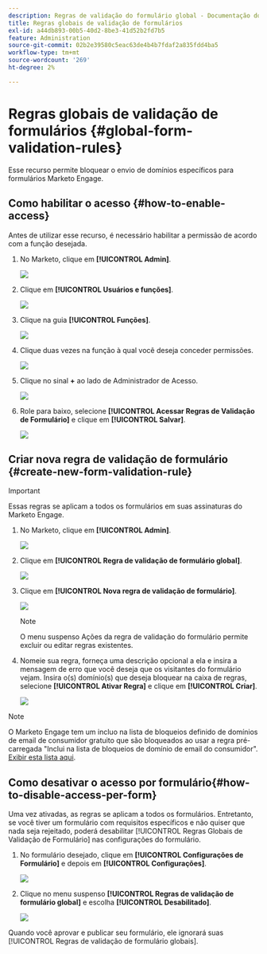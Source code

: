 ```yaml
---
description: Regras de validação do formulário global - Documentação do Marketo - Documentação do produto
title: Regras globais de validação de formulários
exl-id: a44db893-00b5-40d2-8be3-41d52b2fd7b5
feature: Administration
source-git-commit: 02b2e39580c5eac63de4b4b7fdaf2a835fdd4ba5
workflow-type: tm+mt
source-wordcount: '269'
ht-degree: 2%

---
```


# Regras globais de validação de formulários {#global-form-validation-rules}

Esse recurso permite bloquear o envio de domínios específicos para formulários Marketo Engage.

## Como habilitar o acesso {#how-to-enable-access}

Antes de utilizar esse recurso, é necessário habilitar a permissão de acordo com a função desejada.

1. No Marketo, clique em **[!UICONTROL Admin]**.

   ![](assets/global-form-validation-rules-1.png)

1. Clique em **[!UICONTROL Usuários e funções]**.

   ![](assets/global-form-validation-rules-2.png)

1. Clique na guia **[!UICONTROL Funções]**.

   ![](assets/global-form-validation-rules-3.png)

1. Clique duas vezes na função à qual você deseja conceder permissões.

   ![](assets/global-form-validation-rules-4.png)

1. Clique no sinal **+** ao lado de Administrador de Acesso.

   ![](assets/global-form-validation-rules-5.png)

1. Role para baixo, selecione **[!UICONTROL Acessar Regras de Validação de Formulário]** e clique em **[!UICONTROL Salvar]**.

   ![](assets/global-form-validation-rules-6.png)

## Criar nova regra de validação de formulário {#create-new-form-validation-rule}

>[!IMPORTANT]
>
>Essas regras se aplicam a todos os formulários em suas assinaturas do Marketo Engage.

1. No Marketo, clique em **[!UICONTROL Admin]**.

   ![](assets/global-form-validation-rules-7.png)

1. Clique em **[!UICONTROL Regra de validação de formulário global]**.

   ![](assets/global-form-validation-rules-8.png)

1. Clique em **[!UICONTROL Nova regra de validação de formulário]**.

   ![](assets/global-form-validation-rules-9.png)

   >[!NOTE]
   >
   >O menu suspenso Ações da regra de validação do formulário permite excluir ou editar regras existentes.

1. Nomeie sua regra, forneça uma descrição opcional a ela e insira a mensagem de erro que você deseja que os visitantes do formulário vejam. Insira o(s) domínio(s) que deseja bloquear na caixa de regras, selecione **[!UICONTROL Ativar Regra]** e clique em **[!UICONTROL Criar]**.

   ![](assets/global-form-validation-rules-10.png)

>[!NOTE]
>
>O Marketo Engage tem um incluo na lista de bloqueios definido de domínios de email de consumidor gratuito que são bloqueados ao usar a regra pré-carregada &quot;Inclui na lista de bloqueios de domínio de email do consumidor&quot;. [Exibir esta lista aqui](/help/marketo/product-docs/administration/settings/assets/freemaildomains.csv).

## Como desativar o acesso por formulário{#how-to-disable-access-per-form}

Uma vez ativadas, as regras se aplicam a todos os formulários. Entretanto, se você tiver um formulário com requisitos específicos e não quiser que nada seja rejeitado, poderá desabilitar [!UICONTROL Regras Globais de Validação de Formulário] nas configurações do formulário.

1. No formulário desejado, clique em **[!UICONTROL Configurações de Formulário]** e depois em **[!UICONTROL Configurações]**.

   ![](assets/global-form-validation-rules-11.png)

1. Clique no menu suspenso **[!UICONTROL Regras de validação de formulário global]** e escolha **[!UICONTROL Desabilitado]**.

   ![](assets/global-form-validation-rules-12.png)

Quando você aprovar e publicar seu formulário, ele ignorará suas [!UICONTROL Regras de validação de formulário globais].
